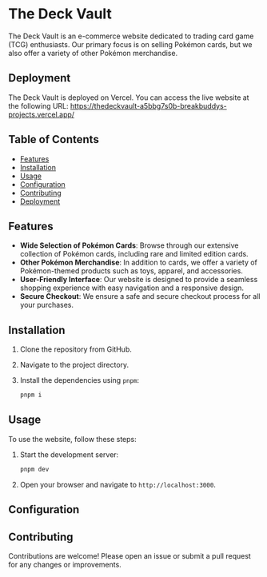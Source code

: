 # The Deck Vault

The Deck Vault is an e-commerce website dedicated to trading card game (TCG) enthusiasts. Our primary focus is on selling Pokémon cards, but we also offer a variety of other Pokémon merchandise.

## Deployment

The Deck Vault is deployed on Vercel. You can access the live website at the following URL:
https://thedeckvault-a5bbg7s0b-breakbuddys-projects.vercel.app/

## Table of Contents

- [Features](#features)
- [Installation](#installation)
- [Usage](#usage)
- [Configuration](#configuration)
- [Contributing](#contributing)
- [Deployment](#deployment)

## Features

- **Wide Selection of Pokémon Cards**: Browse through our extensive collection of Pokémon cards, including rare and limited edition cards.
- **Other Pokémon Merchandise**: In addition to cards, we offer a variety of Pokémon-themed products such as toys, apparel, and accessories.
- **User-Friendly Interface**: Our website is designed to provide a seamless shopping experience with easy navigation and a responsive design.
- **Secure Checkout**: We ensure a safe and secure checkout process for all your purchases.

## Installation

1. Clone the repository from GitHub.
2. Navigate to the project directory.
3. Install the dependencies using `pnpm`:

   ```sh
   pnpm i
   ```

## Usage

To use the website, follow these steps:

1. Start the development server:

   ```sh
   pnpm dev
   ```

2. Open your browser and navigate to `http://localhost:3000`.

## Configuration

## Contributing

Contributions are welcome! Please open an issue or submit a pull request for any changes or improvements.
